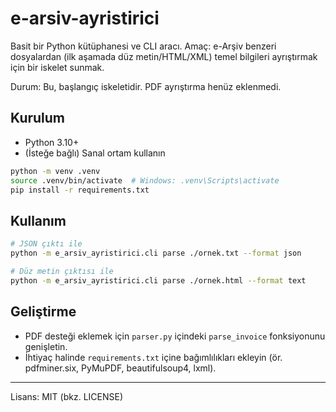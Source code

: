 # e-arsiv-ayristirici

Basit bir Python kütüphanesi ve CLI aracı. Amaç: e-Arşiv benzeri dosyalardan (ilk aşamada düz metin/HTML/XML) temel bilgileri ayrıştırmak için bir iskelet sunmak.

Durum: Bu, başlangıç iskeletidir. PDF ayrıştırma henüz eklenmedi.

## Kurulum
- Python 3.10+
- (İsteğe bağlı) Sanal ortam kullanın

```bash
python -m venv .venv
source .venv/bin/activate  # Windows: .venv\Scripts\activate
pip install -r requirements.txt
```

## Kullanım
```bash
# JSON çıktı ile
python -m e_arsiv_ayristirici.cli parse ./ornek.txt --format json

# Düz metin çıktısı ile
python -m e_arsiv_ayristirici.cli parse ./ornek.html --format text
```

## Geliştirme
- PDF desteği eklemek için `parser.py` içindeki `parse_invoice` fonksiyonunu genişletin.
- İhtiyaç halinde `requirements.txt` içine bağımlılıkları ekleyin (ör. pdfminer.six, PyMuPDF, beautifulsoup4, lxml).

---
Lisans: MIT (bkz. LICENSE)